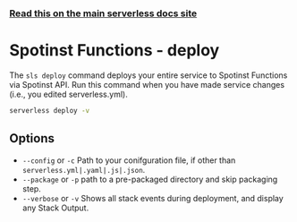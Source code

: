 <!--
title: Serverless Framework Commands - Spotinst Functions - Deploy
menuText: deploy
menuOrder: 3
description: Deploy your service to the specified provider
layout: Doc
-->

<!-- DOCS-SITE-LINK:START automatically generated  -->
### [Read this on the main serverless docs site](https://www.serverless.com/framework/docs/providers/spotinst/cli-reference/deploy)
<!-- DOCS-SITE-LINK:END -->

# Spotinst Functions - deploy

The `sls deploy` command deploys your entire service to Spotinst Functions via Spotinst API. Run this command when you have made service changes (i.e., you edited serverless.yml).

```bash
serverless deploy -v
```

## Options
- `--config` or `-c` Path to your conifguration file, if other than `serverless.yml|.yaml|.js|.json`.
- `--package` or `-p` path to a pre-packaged directory and skip packaging step.
- `--verbose` or `-v` Shows all stack events during deployment, and display any Stack Output.
